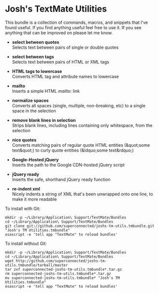 # Josh's TextMate Utilities

This bundle is a collection of commands, macros, and snippets that I've found useful. If you find anything useful feel free to use it. If you see anything that can be improved on please let me know.

*	**select between quotes**  
	Selects text between pairs of single or double quotes
	
*	**select between tags**  
	Selects text between pairs of HTML or XML tags
	
*	**HTML tags to lowercase**  
	Converts HTML tag and attribute names to lowercase
	
*	**mailto**  
	Inserts a simple HTML *mailto:* link
	
*	**normalize spaces**  
	Converts all spaces (single, multiple, non-breaking, etc) to a single space in the selection
	
*	**remove blank lines in selection**  
	Strips blank lines, including lines containing only whitespace, from the selection
	
*	**nice quotes**  
	Converts matching pairs of regular quote HTML entities (&amp;quot;some text&amp;quot;) to curly quote entities (&amp;ldquo;some text&amp;rdquo;)
	
*	**Google-Hosted jQuery**  
	Inserts the path to the Google CDN-hosted jQuery script
	
*	**jQuery ready**  
	Inserts the safe, shorthand jQuery ready function
	
*	**re-indent xml**  
	Nicely indents a string of XML that's been unwrapped onto one line, to make it more readable
	
	

To install with Git:

    mkdir -p ~/Library/Application\ Support/TextMate/Bundles
    cd ~/Library/Application\ Support/TextMate/Bundles
    git clone git://github.com/superconnected/joshs-tm-utils.tmbundle.git "Josh's TM Utilities.tmbundle"
    osascript -e 'tell app "TextMate" to reload bundles'


To install without Git:

    mkdir -p ~/Library/Application\ Support/TextMate/Bundles
    cd ~/Library/Application\ Support/TextMate/Bundles
    wget http://github.com/superconnected/joshs-tm-utils.tmbundle/tarball/master
    tar zxf superconnected-joshs-tm-utils.tmbundle*.tar.gz
    rm superconnected-joshs-tm-utils.tmbundle*.tar.gz
    mv superconnected-joshs-tm-utils.tmbundle* "Josh's TM Utilities.tmbundle"
    osascript -e 'tell app "TextMate" to reload bundles'